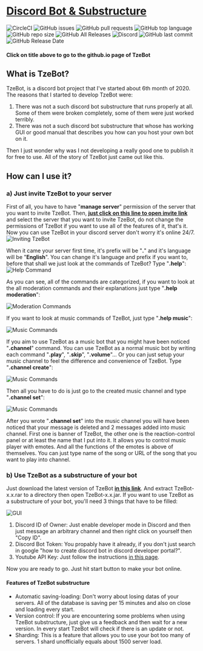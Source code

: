 # <a href="https://tzesh.github.io/TzeBot/">Discord Bot & Substructure</a>
![CircleCI](https://img.shields.io/circleci/build/github/Tzesh/TzeBot?token=7659d002a0480a9d2527892bc683106fb5aedee2) ![GitHub issues](https://img.shields.io/github/issues/Tzesh/TzeBot) ![GitHub pull requests](https://img.shields.io/github/issues-pr/Tzesh/TzeBot) ![GitHub top language](https://img.shields.io/github/languages/top/Tzesh/TzeBot) ![GitHub repo size](https://img.shields.io/github/repo-size/Tzesh/TzeBot) ![GitHub All Releases](https://img.shields.io/github/downloads/Tzesh/TzeBot/total) ![Discord](https://img.shields.io/discord/751063002291241033?label=support-channel) ![GitHub last commit](https://img.shields.io/github/last-commit/Tzesh/TzeBot) ![GitHub Release Date](https://img.shields.io/github/release-date/Tzesh/TzeBot)
#### Click on title above to go to the github.io page of TzeBot
## What is TzeBot?
TzeBot, is a discord bot project that I've started about 6th month of 2020. The reasons that I started to develop TzeBot were:
1. There was not a such discord bot substructure that runs properly at all. Some of them were broken completely, some of them were just worked terribly.
2. There was not a such discord bot substructure that whose has working GUI or good manual that describes you how can you host your own bot on it.

Then I just wonder why was I not developing a really good one to publish it for free to use. All of the story of TzeBot just came out like this.

## How can I use it?
### a) Just invite TzeBot to your server
First of all, you have to have "**manage server**" permission of the server that you want to invite TzeBot. Then, <a href="https://discord.com/oauth2/authorize?client_id=700416851678855168&scope=bot&permissions=1379216720">**just click on this line to open invite link**</a> and select the server that you want to invite TzeBot, do not change the permissions of TzeBot if you want to use all of the features of it, that's it. Now you can use TzeBot in your discord server don't worry it's online 24/7. 
![Inviting TzeBot](https://i.imgur.com/M0ED2Q0.png)

When it came your server first time, it's prefix will be "**.**" and it's language will be "**English**". You can change it's language and prefix if you want to, before that shall we just look at the commands of TzeBot? Type "**.help**":
![Help Command](https://i.imgur.com/WlFcuRG.png)

As you can see, all of the commands are categorized, if you want to look at the all moderation commands and their explanations just type "**.help moderation**":


![Moderation Commands](https://i.imgur.com/3g4MRSA.png)

If you want to look at music commands of TzeBot, just type "**.help music**":


![Music Commands](https://i.imgur.com/mO0KUxA.png)

If you aim to use TzeBot as a music bot that you might have been noticed "**.channel**" command. You can use TzeBot as a normal music bot by writing each command "**.play**", "**.skip**", "**.volume**"... Or you can just setup your music channel to feel the difference and convenience of TzeBot. Type "**.channel create**":

![Music Commands](https://i.imgur.com/aAQo1Xc.png)

Then all you have to do is just go to the created music channel and type "**.channel set**":

![Music Commands](https://i.imgur.com/hk34y5v.png)

After you wrote "**.channel set**" into the music channel you will have been noticed that your message is deleted and 2 messages added into music channel. First one is banner of TzeBot, the other one is the reaction-control panel or at least the name that I put into it. It allows you to control music player with emotes. And all the functions of the emotes is above of themselves. You can just type name of the song or URL of the song that you want to play into channel.

### b) Use TzeBot as a substructure of your bot

Just download the latest version of TzeBot <a href="https://github.com/Tzesh/TzeBot/releases">**in this link**</a>. And extract TzeBot-x.x.rar to a directory then open TzeBot-x.x.jar. If you want to use TzeBot as a substructure of your bot, you'll need 3 things that have to be filled:

![GUI](https://tzesh.github.io/TzeBot/img/GUI.PNG)

1. Discord ID of Owner: Just enable developer mode in Discord and then just message an arbitrary channel and then right click on yourself then "Copy ID".
2. Discord Bot Token: You propably have it already, if you don't just search in google "how to create discord bot in discord developer portal?".
3. Youtube API Key: Just follow the instructions <a href="https://developers.google.com/youtube/v3/getting-started">in this page</a>.

Now you are ready to go. Just hit start button to make your bot online.

#### Features of TzeBot substructure
* Automatic saving-loading: Don't worry about losing datas of your servers. All of the database is saving per 15 minutes and also on close and loading every start.
* Version control: If you are encountering some problems when using TzeBot substructure, just give us a feedback and then wait for a new version. In every start TzeBot will check if there is an update or not.
* Sharding: This is a feature that allows you to use your bot too many of servers. 1 shard unofficially equals about 1500 server load.
